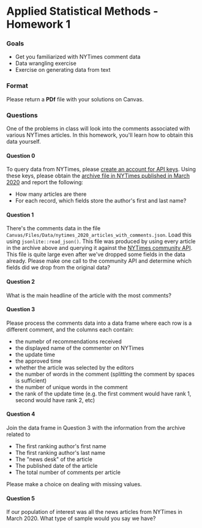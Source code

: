 # Applied Statistical Methods - Homework 1

### Goals
- Get you familiarized with NYTimes comment data
- Data wrangling exercise
- Exercise on generating data from text

### Format
Please return a **PDf** file with your solutions on Canvas.

### Questions
One of the problems in class will look into the comments associated
with various NYTimes articles. In this homework, you'll learn how to
obtain this data yourself.

#### Question 0
To query data from NYTimes, please [create an account for API keys](https://developer.nytimes.com/get-started).
Using these keys, please obtain the [archive file in NYTimes published in March 2020](https://developer.nytimes.com/docs/archive-product/1/overview) and report the following:
- How many articles are there
- For each record, which fields store the author's first and last name?

#### Question 1
There's the comments data in the file `Canvas/Files/Data/nytimes_2020_articles_with_comments.json`.
Load this using `jsonlite::read_json()`. This file was produced by using every article in the archive
above and querying it against the [NYTimes community API](https://developer.nytimes.com/docs/community-api-product/1/overview). This file is quite large even after we've dropped some fields in the data already.
Please make one call to the community API and determine which fields did we drop from the original data?

#### Question 2
What is the main headline of the article with the most comments?

#### Question 3
Please process the comments data into a data frame where each row is a different comment, 
and the columns each contain:
- the numebr of recommendations received
- the displayed name of the commenter on NYTimes
- the update time
- the approved time
- whether the article was selected by the editors
- the number of words in the comment (splitting the comment by spaces is sufficient)
- the number of unique words in the comment
- the rank of the update time (e.g. the first comment would have rank 1, second would have rank 2, etc)

#### Question 4
Join the data frame in Question 3 with the information from the archive related to
- The first ranking author's first name
- The first ranking author's last name
- The "news desk" of the article
- The published date of the article
- The total number of comments per article

Please make a choice on dealing with missing values.


#### Question 5
If our population of interest was all the news articles from NYTimes in March 2020.
What type of sample would you say we have?
